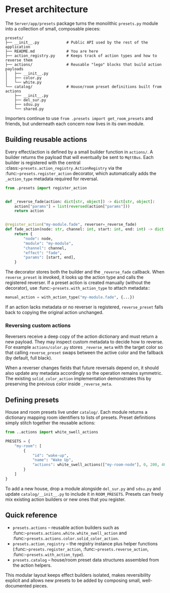 # Preset architecture

The ``Server/app/presets`` package turns the monolithic ``presets.py`` module
into a collection of small, composable pieces:

```
presets/
├── __init__.py            # Public API used by the rest of the application
├── README.md              # You are here
├── action_registry.py     # Keeps track of action types and how to reverse them
├── actions/               # Reusable "lego" blocks that build action payloads
│   ├── __init__.py
│   ├── color.py
│   └── white.py
└── catalog/               # House/room preset definitions built from actions
    ├── __init__.py
    ├── del_sur.py
    ├── sdsu.py
    └── shared.py
```

Importers continue to use ``from .presets import get_room_presets`` and friends,
but underneath each concern now lives in its own module.

## Building reusable actions

Every effect/action is defined by a small builder function in ``actions/``. A
builder returns the payload that will eventually be sent to ``MqttBus``. Each
builder is registered with the central :class:`~presets.action_registry.ActionRegistry`
via the :func:`~presets.register_action` decorator, which automatically adds the
``_action_type`` metadata required for reversal.

```python
from .presets import register_action


def _reverse_fade(action: dict[str, object]) -> dict[str, object]:
    action["params"] = list(reversed(action["params"]))
    return action


@register_action("my-module.fade", reverser=_reverse_fade)
def fade_action(node: str, channel: int, start: int, end: int) -> dict[str, object]:
    return {
        "node": node,
        "module": "my-module",
        "channel": channel,
        "effect": "fade",
        "params": [start, end],
    }
```

The decorator stores both the builder and the ``_reverse_fade`` callback. When
``reverse_preset`` is invoked, it looks up the action type and calls the
registered reverser. If a preset action is created manually (without the
 decorator), use :func:`~presets.with_action_type` to attach metadata::

```python
manual_action = with_action_type("my-module.fade", {...})
```

If an action lacks metadata or no reverser is registered, ``reverse_preset``
falls back to copying the original action unchanged.

### Reversing custom actions

Reversers receive a deep copy of the action dictionary and must return a new
payload. They may inspect custom metadata to decide how to reverse. For example
``actions/color.py`` stores ``_reverse_meta`` with the target color so that
calling ``reverse_preset`` swaps between the active color and the fallback (by
default, full black).

When a reverser changes fields that future reversals depend on, it should also
update any metadata accordingly so the operation remains symmetric. The existing
``solid_color_action`` implementation demonstrates this by preserving the
previous color inside ``_reverse_meta``.

## Defining presets

House and room presets live under ``catalog/``. Each module returns a dictionary
mapping room identifiers to lists of presets. Preset definitions simply stitch
 together the reusable actions:

```python
from ..actions import white_swell_actions

PRESETS = {
    "my-room": [
        {
            "id": "wake-up",
            "name": "Wake Up",
            "actions": white_swell_actions(["my-room-node"], 0, 200, 4000),
        }
    ]
}
```

To add a new house, drop a module alongside ``del_sur.py`` and ``sdsu.py`` and
update ``catalog/__init__.py`` to include it in ``ROOM_PRESETS``. Presets can
freely mix existing action builders or new ones that you register.

## Quick reference

* ``presets.actions`` – reusable action builders such as
  :func:`~presets.actions.white.white_swell_action` and
  :func:`~presets.actions.color.solid_color_action`.
* ``presets.action_registry`` – the registry instance plus helper functions
  (:func:`~presets.register_action`, :func:`~presets.reverse_action`,
  :func:`~presets.with_action_type`).
* ``presets.catalog`` – house/room preset data structures assembled from the
  action helpers.

This modular layout keeps effect builders isolated, makes reversibility explicit
and allows new presets to be added by composing small, well-documented pieces.
